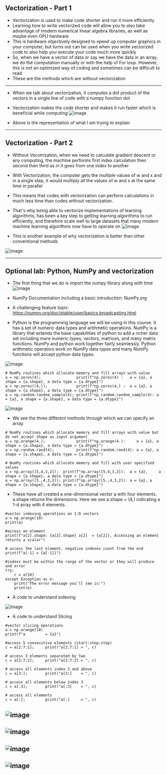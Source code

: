 ## Vectorization - Part 1

- Vectorization is used to make code shorter and run it more efficiently
- Learning how to write vectorized code will allow you to also take advantage of modern numerical linear algebra libraries, as well as maybe even GPU hardware
- This is hardware objectively designed to speed up computer graphics in your computer, but turns out can be used when you write vectorized code to also help you execute your code much more quickly
- So, when we have a vector of data or say we have the data in an array, we do the computation manually or with the help of For loop. However, this is not an optimized way of coding and sometimes can be difficult to read
- These are the methods which are without vectorization
---
- When we talk about vectorization, it computes a dot product of the vectors in a single line of code with a numpy function dot
- Vectorization makes the code shorter and makes it run faster which is beneficial while computing
![image](https://github.com/user-attachments/assets/761870c4-8aac-4345-b6b2-11219de12706)

- Above is the representation of what I am trying to explain

---

## Vectorization - Part 2

- Without Vecotrization, when we need to calculate gradient descent or any computing, the machine performs first index calculation then second then third as in it goes from one index to another
- With Vectorization, the computer gets the multiple values of w and x and in a single step, it would multiply all the values of w and x at the same time in parallel
- This means that codes with vectorization can perform calculations in much less time than codes without vectorization.
- That's why being able to vectorize implementations of learning algorithms, has been a key step to getting learning algorithms to run efficiently, and therefore scale well to large datasets that many modern machine learning algorithms now have to operate on
![image](https://github.com/user-attachments/assets/2055153d-e231-4e04-bde2-16e774a35a2b)

- This is another example of why vectorization is better than other conventional methods

![image](https://github.com/user-attachments/assets/d8c39c22-3948-4ab4-a564-57a293cca05e)

---

## Optional lab: Python, NumPy and vectorization

- The first thing that we do is import the numpy library along with time
![image](https://github.com/user-attachments/assets/198fe5ca-2071-445a-8779-1b92c15c7936)

- NumPy Documentation including a basic introduction: NumPy.org
- A challenging feature topic: https://numpy.org/doc/stable/user/basics.broadcasting.html

- Python is the programming language we will be using in this course. It has a set of numeric data types and arithmetic operations. NumPy is a library that extends the base capabilities of python to add a richer data set including more numeric types, vectors, matrices, and many matrix functions. NumPy and python work together fairly seamlessly. Python arithmetic operators work on NumPy data types and many NumPy functions will accept python data types.

![image](https://github.com/user-attachments/assets/ce766f6e-268c-46ab-b0a8-b44b80dcd8b3)

```
# NumPy routines which allocate memory and fill arrays with value
a = np.zeros(4);                print(f"np.zeros(4) :   a = {a}, a shape = {a.shape}, a data type = {a.dtype}")
a = np.zeros((4,));             print(f"np.zeros(4,) :  a = {a}, a shape = {a.shape}, a data type = {a.dtype}")
a = np.random.random_sample(4); print(f"np.random.random_sample(4): a = {a}, a shape = {a.shape}, a data type = {a.dtype}")
```
![image](https://github.com/user-attachments/assets/3df98687-36a6-421e-96ee-cf5eb323b19d)

- We see the three different methods through which we can specify an array
```
# NumPy routines which allocate memory and fill arrays with value but do not accept shape as input argument
a = np.arange(4.);              print(f"np.arange(4.):     a = {a}, a shape = {a.shape}, a data type = {a.dtype}")
a = np.random.rand(4);          print(f"np.random.rand(4): a = {a}, a shape = {a.shape}, a data type = {a.dtype}")

# NumPy routines which allocate memory and fill with user specified values
a = np.array([5,4,3,2]);  print(f"np.array([5,4,3,2]):  a = {a},     a shape = {a.shape}, a data type = {a.dtype}")
a = np.array([5.,4,3,2]); print(f"np.array([5.,4,3,2]): a = {a}, a shape = {a.shape}, a data type = {a.dtype}")
```

- These have all created a one-dimensional vector a with four elements. a.shape returns the dimensions. Here we see a.shape = (4,) indicating a 1-d array with 4 elements.

```
#vector indexing operations on 1-D vectors
a = np.arange(10)
print(a)

#access an element
print(f"a[2].shape: {a[2].shape} a[2]  = {a[2]}, Accessing an element returns a scalar")

# access the last element, negative indexes count from the end
print(f"a[-1] = {a[-1]}")

#indexs must be within the range of the vector or they will produce and error
try:
    c = a[10]
except Exception as e:
    print("The error message you'll see is:")
    print(e)
```
- A code to understand indexing

![image](https://github.com/user-attachments/assets/9908ed14-d334-40d7-85eb-6a1a1d5d4c7d)

- A code to understand Slicing
```
#vector slicing operations
a = np.arange(10)
print(f"a         = {a}")

#access 5 consecutive elements (start:stop:step)
c = a[2:7:1];     print("a[2:7:1] = ", c)

# access 3 elements separated by two 
c = a[2:7:2];     print("a[2:7:2] = ", c)

# access all elements index 3 and above
c = a[3:];        print("a[3:]    = ", c)

# access all elements below index 3
c = a[:3];        print("a[:3]    = ", c)

# access all elements
c = a[:];         print("a[:]     = ", c)
```

![image](https://github.com/user-attachments/assets/72ee8093-e636-41ec-94cf-839ae30c2637)
---
![image](https://github.com/user-attachments/assets/67686e8d-b892-4c86-98cd-8285403365d0)
---

![image](https://github.com/user-attachments/assets/4c6d78f9-d600-4b04-8ffe-2d44b63d9fcc)
---
![image](https://github.com/user-attachments/assets/689b9720-2837-4a80-9f44-4535530dd865)
---

